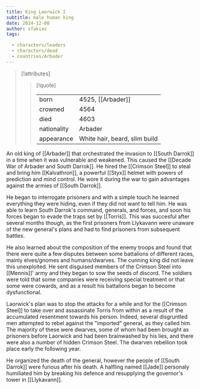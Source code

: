 ```yaml
---
title: King Laorwick I
subtitle: male human king
date: 2024-12-08
author: sfakias
tags:

  - characters/leaders
  - characters/dead
  - countries/Arbader
---
```

> [!attributes]
> 
> > [!quote]
> >
> > | | |
> > | --- | --- |
> > | born | 4525, [[Arbader]] |
> > | crowned | 4564 |
> > | died | 4603 |
> > | nationality | Arbader |
> > | appearance | White hair, beard, slim build |

An old king of [[Arbader]] that orchestrated the invasion to [[South Darrok]] in a time when it was vulnerable and weakened. This caused the [[Decade War of Arbader and South Darrok]]. He hired the [[Crimson Steel]] to steal and bring him [[Kalvathron]], a powerful [[Styx]] helmet with powers of prediction and mind control. He wore it during the war to gain advantages against the armies of [[South Darrok]].

He began to interrogate prisoners and with a simple touch he learned everything they were hiding, even if they did not want to tell him. He was able to learn South Darrok's command, generals, and forces, and soon his forces began to evade the traps set by [[Torris]]. This was succesful after several months though, as the first prisoners from Llykavann were unaware of the new general's plans and had to find prisoners from subsequent battles.

He also learned about the composition of the enemy troops and found that there were quite a few disputes between some battalions of different races, mainly elves/gnomes and humans/dwarves. The cunning king did not leave this unexploited. He sent disguised members of the Crimson Steel into [[Mennis]]' army and they began to sow the seeds of discord. The soldiers were told that some companies were receiving special treatment or that some were cowards, and as a result his battalions began to become dysfunctional.

Laorwick's plan was to stop the attacks for a while and for the [[Crimson Steel]] to take over and assassinate Torris from within as a result of the accumulated resentment towards his person. Indeed, several disgruntled men attempted to rebel against the "imported" general, as they called him. The majority of these were dwarves, some of whom had been brought as prisoners before Laorwick and had been brainwashed by his lies, and there were also a number of hidden Crimson Steel. The dwarven rebellion took place early the following year.

He organized the death of the general, however the people of [[South Darrok]] were furious after his death. A halfling named [[Jade]] personaly humiliated him by breaking his defence and resupplying the governor's tower in [[Llykavann]].